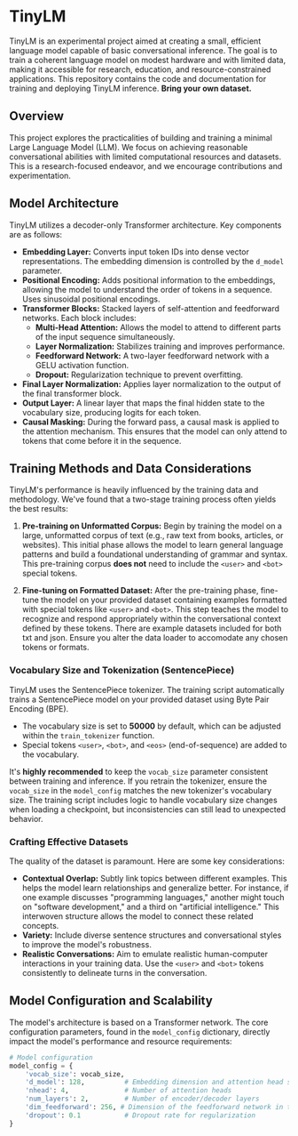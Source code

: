 # TinyLM

TinyLM is an experimental project aimed at creating a small, efficient language model capable of basic conversational inference. The goal is to train a coherent language model on modest hardware and with limited data, making it accessible for research, education, and resource-constrained applications. This repository contains the code and documentation for training and deploying TinyLM inference.  **Bring your own dataset.**

## Overview

This project explores the practicalities of building and training a minimal Large Language Model (LLM).  We focus on achieving reasonable conversational abilities with limited computational resources and datasets. This is a research-focused endeavor, and we encourage contributions and experimentation.

## Model Architecture

TinyLM utilizes a decoder-only Transformer architecture.  Key components are as follows:

*   **Embedding Layer:** Converts input token IDs into dense vector representations.  The embedding dimension is controlled by the `d_model` parameter.
*   **Positional Encoding:** Adds positional information to the embeddings, allowing the model to understand the order of tokens in a sequence.  Uses sinusoidal positional encodings.
*   **Transformer Blocks:** Stacked layers of self-attention and feedforward networks.  Each block includes:
    *   **Multi-Head Attention:**  Allows the model to attend to different parts of the input sequence simultaneously.
    *   **Layer Normalization:**  Stabilizes training and improves performance.
    *   **Feedforward Network:**  A two-layer feedforward network with a GELU activation function.
    *   **Dropout:**  Regularization technique to prevent overfitting.
*   **Final Layer Normalization:**  Applies layer normalization to the output of the final transformer block.
*   **Output Layer:**  A linear layer that maps the final hidden state to the vocabulary size, producing logits for each token.
*   **Causal Masking:** During the forward pass, a causal mask is applied to the attention mechanism. This ensures that the model can only attend to tokens that come before it in the sequence.

## Training Methods and Data Considerations

TinyLM's performance is heavily influenced by the training data and methodology. We've found that a two-stage training process often yields the best results:

1.  **Pre-training on Unformatted Corpus:**  Begin by training the model on a large, unformatted corpus of text (e.g., raw text from books, articles, or websites). This initial phase allows the model to learn general language patterns and build a foundational understanding of grammar and syntax. This pre-training corpus **does not** need to include the `<user>` and `<bot>` special tokens.

2.  **Fine-tuning on Formatted Dataset:**  After the pre-training phase, fine-tune the model on your provided dataset containing examples formatted with special tokens like `<user>` and `<bot>`. This step teaches the model to recognize and respond appropriately within the conversational context defined by these tokens. There are example datasets included for both txt and json. Ensure you alter the data loader to accomodate any chosen tokens or formats.

### Vocabulary Size and Tokenization (SentencePiece)

TinyLM uses the SentencePiece tokenizer.  The training script automatically trains a SentencePiece model on your provided dataset using Byte Pair Encoding (BPE).

*   The vocabulary size is set to **50000** by default, which can be adjusted within the `train_tokenizer` function.
*   Special tokens `<user>`, `<bot>`, and `<eos>` (end-of-sequence) are added to the vocabulary.

It's **highly recommended** to keep the `vocab_size` parameter consistent between training and inference. If you retrain the tokenizer, ensure the `vocab_size` in the `model_config` matches the new tokenizer's vocabulary size.  The training script includes logic to handle vocabulary size changes when loading a checkpoint, but inconsistencies can still lead to unexpected behavior.

### Crafting Effective Datasets

The quality of the dataset is paramount.  Here are some key considerations:

*   **Contextual Overlap:**  Subtly link topics between different examples.  This helps the model learn relationships and generalize better. For instance, if one example discusses "programming languages," another might touch on "software development," and a third on "artificial intelligence." This interwoven structure allows the model to connect these related concepts.
*   **Variety:** Include diverse sentence structures and conversational styles to improve the model's robustness.
*   **Realistic Conversations:** Aim to emulate realistic human-computer interactions in your training data.  Use the `<user>` and `<bot>` tokens consistently to delineate turns in the conversation.

## Model Configuration and Scalability

The model's architecture is based on a Transformer network. The core configuration parameters, found in the `model_config` dictionary, directly impact the model's performance and resource requirements:

```python
# Model configuration
model_config = {
    'vocab_size': vocab_size,
    'd_model': 128,          # Embedding dimension and attention head size
    'nhead': 4,              # Number of attention heads
    'num_layers': 2,         # Number of encoder/decoder layers
    'dim_feedforward': 256, # Dimension of the feedforward network in the transformer block
    'dropout': 0.1           # Dropout rate for regularization
}
